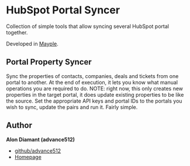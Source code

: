 # HubSpot Portal Syncer

Collection of simple tools that allow syncing several HubSpot portal together.

Developed in [Mayple](https://www.mayple.com).

## Portal Property Syncer

Sync the properties of contacts, companies, deals and tickets from one portal to another.
At the end of execution, it lets you know what manual operations you are required to do.
NOTE: right now, this only creates new properties in the target portal, it does update existing properties to be like the source.
Set the appropriate API keys and portal IDs to the portals you wish to sync, update the pairs and run it. Fairly simple.

## Author

**Alon Diamant (advance512)**

* [github/advance512](https://github.com/advance512)
* [Homepage](http://www.alondiamant.com)
